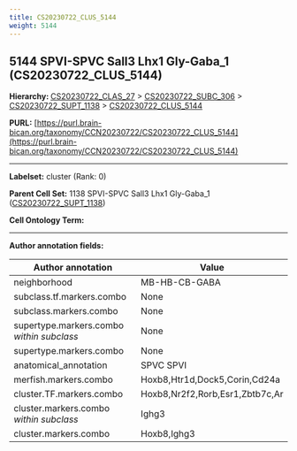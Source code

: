 ```yaml
---
title: CS20230722_CLUS_5144
weight: 5144
---
```

## 5144 SPVI-SPVC Sall3 Lhx1 Gly-Gaba_1 (CS20230722_CLUS_5144)
<b>Hierarchy: </b>
[CS20230722_CLAS_27](../CS20230722_CLAS_27) >
[CS20230722_SUBC_306](../CS20230722_SUBC_306) >
[CS20230722_SUPT_1138](../CS20230722_SUPT_1138) >
[CS20230722_CLUS_5144](../CS20230722_CLUS_5144)

**PURL:** [https://purl.brain-bican.org/taxonomy/CCN20230722/CS20230722_CLUS_5144](https://purl.brain-bican.org/taxonomy/CCN20230722/CS20230722_CLUS_5144)

---


**Labelset:** cluster (Rank: 0)

**Parent Cell Set:** 1138 SPVI-SPVC Sall3 Lhx1 Gly-Gaba_1 ([CS20230722_SUPT_1138](../CS20230722_SUPT_1138))



**Cell Ontology Term:** 

[MARKER GENES.]: #


---

[TRANSFERRED ANNOTATIONS.]: #


[AUTHOR ANNOTATION FIELDS.]: #


**Author annotation fields:**

| Author annotation | Value |
|-------------------|-------|
|neighborhood|MB-HB-CB-GABA|
|subclass.tf.markers.combo|None|
|subclass.markers.combo|None|
|supertype.markers.combo _within subclass_|None|
|supertype.markers.combo|None|
|anatomical_annotation|SPVC SPVI|
|merfish.markers.combo|Hoxb8,Htr1d,Dock5,Corin,Cd24a|
|cluster.TF.markers.combo|Hoxb8,Nr2f2,Rorb,Esr1,Zbtb7c,Ar|
|cluster.markers.combo _within subclass_|Ighg3|
|cluster.markers.combo|Hoxb8,Ighg3|
